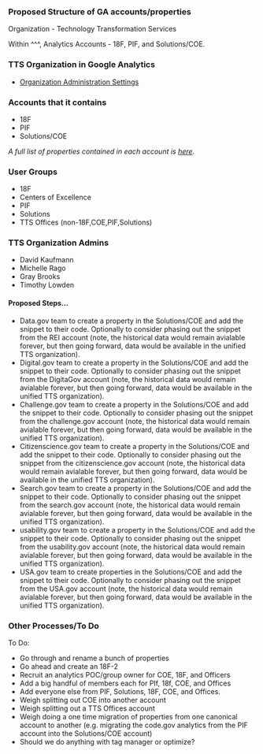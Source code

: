 
### Proposed Structure of GA accounts/properties

Organization - Technology Transformation Services

Within ^^^, Analytics Accounts - 18F, PIF, and Solutions/COE.

### TTS Organization in Google Analytics 

* [Organization Administration Settings](https://marketingplatform.google.com/home/orgs/neNyyfKkS_OQvKHZ6FP2uw/settings?authuser=1)

### Accounts that it contains

* 18F
* PIF
* Solutions/COE

_A full list of properties contained in each account is [here](https://docs.google.com/spreadsheets/d/18xdFyIzKoZ7aQepVgBk_hl_GyDy5TZS-_0Q_INNOEwg/edit#gid=817756093)._

### User Groups 
* 18F 
* Centers of Excellence 
* PIF
* Solutions
* TTS Offices (non-18F,COE,PIF,Solutions)

### TTS Organization Admins

* David Kaufmann
* Michelle Rago
* Gray Brooks
* Timothy Lowden 


#### Proposed Steps...

* Data.gov team to create a property in the Solutions/COE and add the snippet to their code.  Optionally to consider phasing out the snippet from the REI account (note, the historical data would remain avialable forever, but then going forward, data would be available in the unified TTS organization). 
* Digital.gov team to create a property in the Solutions/COE and add the snippet to their code.  Optionally to consider phasing out the snippet from the DigitaGov account (note, the historical data would remain avialable forever, but then going forward, data would be available in the unified TTS organization).  
* Challenge.gov team to create a property in the Solutions/COE and add the snippet to their code.  Optionally to consider phasing out the snippet from the challenge.gov account (note, the historical data would remain avialable forever, but then going forward, data would be available in the unified TTS organization). 
* Citizenscience.gov team to create a property in the Solutions/COE and add the snippet to their code.  Optionally to consider phasing out the snippet from the citizenscience.gov account (note, the historical data would remain avialable forever, but then going forward, data would be available in the unified TTS organization). 
* Search.gov team to create a property in the Solutions/COE and add the snippet to their code.  Optionally to consider phasing out the snippet from the search.gov account (note, the historical data would remain avialable forever, but then going forward, data would be available in the unified TTS organization). 
* usability.gov team to create a property in the Solutions/COE and add the snippet to their code.  Optionally to consider phasing out the snippet from the usability.gov account (note, the historical data would remain avialable forever, but then going forward, data would be available in the unified TTS organization). 
* USA.gov team to create properties in the Solutions/COE and add the snippet to their code.  Optionally to consider phasing out the snippet from the USA.gov account (note, the historical data would remain avialable forever, but then going forward, data would be available in the unified TTS organization). 


### Other Processes/To Do


To Do:  

* Go through and rename a bunch of properties 
* Go ahead and create an 18F-2
* Recruit an analytics POC/group owner for COE, 18F, and Officers 
* Add a big handful of members each for PIf, 18f, COE, and Offices 
* Add everyone else from PIF, Solutions, 18F, COE, and Offices.  
* Weigh splitting out COE into another account 
* Weigh splitting out a TTS Offices account 
* Weigh doing a one time migration of properties from one canonical account to another (e.g. migrating the code.gov analytics from the PIF account into the Solutions/COE account)
* Should we do anything with tag manager or optimize?





